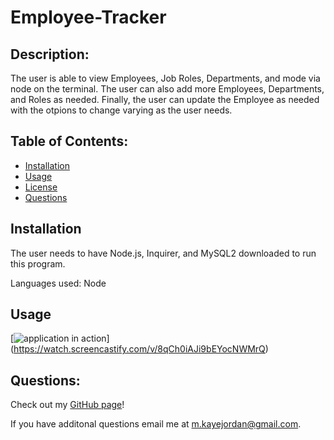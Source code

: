  # Employee-Tracker 

  ## Description:
  The user is able to view Employees, Job Roles, Departments, and mode via node on the terminal. The user can also add more Employees, Departments, and Roles as needed. Finally, the user can update the Employee as needed with the otpions to change varying as the user needs. 

  ## Table of Contents:

  * [Installation](#installation)
  * [Usage](#usage)
  * [License](#license)
  * [Questions](#questions)

  ## Installation
  The user needs to have Node.js, Inquirer, and MySQL2 downloaded to run this program. 

  Languages used: Node 

  ## Usage
  [![application in action](./assets/EmployeeTrackerWalkthrough.gif)] (https://watch.screencastify.com/v/8qCh0iAJi9bEYocNWMrQ)

  ## Questions:
  Check out my [GitHub page](https://github.com/chellesjord)!

  If you have additonal questions email me at 
  <a href="mailto:m.kayejordan@gmail.com">m.kayejordan@gmail.com</a>.
  